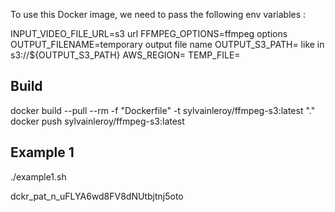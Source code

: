 To use this Docker image, we need to pass the following env variables : 

INPUT_VIDEO_FILE_URL=s3 url
FFMPEG_OPTIONS=ffmpeg options
OUTPUT_FILENAME=temporary output file name
OUTPUT_S3_PATH=
like in s3://${OUTPUT_S3_PATH}
AWS_REGION=
TEMP_FILE=

## Build

docker build --pull --rm -f "Dockerfile" -t sylvainleroy/ffmpeg-s3:latest "."
docker push sylvainleroy/ffmpeg-s3:latest

## Example 1

./example1.sh

dckr_pat_n_uFLYA6wd8FV8dNUtbjtnj5oto